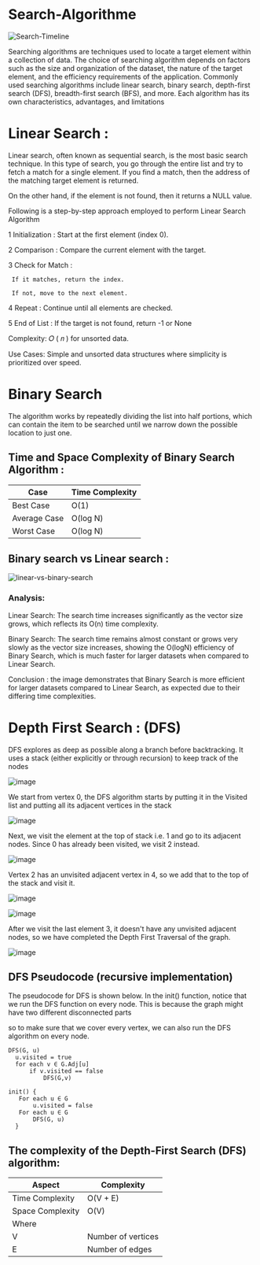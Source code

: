 # Search-Algorithme

![Search-Timeline](https://github.com/user-attachments/assets/be66175d-364b-44ee-be57-66a52df6eec5)



Searching algorithms are techniques used to locate a target element within a collection of data. 
The choice of searching algorithm depends on factors such as the size and organization of the dataset, the nature of the target element,
and the efficiency requirements of the application.
Commonly used searching algorithms include linear search, binary search, depth-first search (DFS), breadth-first search (BFS), and more. Each algorithm has its own characteristics, advantages, and limitations



# Linear Search  : 

Linear search, often known as sequential search, is the most basic search technique. 
In this type of search, you go through the entire list and try to fetch a match for a single element. 
If you find a match, then the address of the matching target element is returned. 

On the other hand, if the element is not found, then it returns a NULL value. 

Following is a step-by-step approach employed to perform Linear Search Algorithm
 
 1 Initialization : Start at the first element (index 0).

2 Comparison : Compare the current element with the target.

3 Check for Match :

     If it matches, return the index.
   
     If not, move to the next element.
   
4 Repeat : Continue until all elements are checked.

5 End of List : If the target is not found, return -1 or None


Complexity: 
𝑂
(
𝑛
)
for unsorted data.

Use Cases: Simple and unsorted data structures where simplicity is prioritized over speed.

# Binary Search

The algorithm works by repeatedly dividing the list into half portions, which can contain the item to be searched until we narrow down the possible location to just one.

## Time and Space Complexity of Binary Search Algorithm : 

| Case         | Time Complexity |
|--------------|----------------|
| Best Case    | O(1)           |
| Average Case | O(log N)       |
| Worst Case   | O(log N)       |

## Binary search vs Linear search : 

![linear-vs-binary-search](https://github.com/user-attachments/assets/78ad0758-04b3-4871-8e9b-317707aa90d8)


### Analysis:

Linear Search: The search time increases significantly as the vector size grows, which reflects its 
O(n) time complexity.

Binary Search: The search time remains almost constant or grows very slowly as the vector size increases, showing the 
O(logN) efficiency of Binary Search, which is much faster for larger datasets when compared to Linear Search.

Conclusion : the image demonstrates that Binary Search is more efficient for larger datasets compared to Linear Search, as expected due to their differing time complexities.


# Depth First Search : (DFS) 

DFS explores as deep as possible along a branch before backtracking. It uses a stack (either explicitly or through recursion) to keep track of the nodes

![image](https://github.com/user-attachments/assets/c8a8f3e6-725d-4f91-922d-dd314f8b9f7a)

We start from vertex 0, the DFS algorithm starts by putting it in the Visited list and putting all its adjacent vertices in the stack

![image](https://github.com/user-attachments/assets/7ee5b3f6-b10a-4838-9fce-c432888aea10)


Next, we visit the element at the top of stack i.e. 1 and go to its adjacent nodes. Since 0 has already been visited, we visit 2 instead.

![image](https://github.com/user-attachments/assets/45cdfac4-7bf3-43d0-bab7-f2e8582763c5)


Vertex 2 has an unvisited adjacent vertex in 4, so we add that to the top of the stack and visit it.


![image](https://github.com/user-attachments/assets/11b6b693-4ac5-49a5-bf41-42580db3d37e)

![image](https://github.com/user-attachments/assets/5c57da3e-a7d5-47a3-8d19-85b8302cc26b)

After we visit the last element 3, it doesn't have any unvisited adjacent nodes, so we have completed the Depth First Traversal of the graph.

![image](https://github.com/user-attachments/assets/b2d4c415-edf9-48fe-aae5-36a132aed192)


## DFS Pseudocode (recursive implementation)

The pseudocode for DFS is shown below. In the init() function, notice that we run the DFS function on every node. This is because the graph might have two different disconnected parts 

so to make sure that we cover every vertex, we can also run the DFS algorithm on every node.

    DFS(G, u)
      u.visited = true
      for each v ∈ G.Adj[u]
          if v.visited == false
              DFS(G,v)
     
    init() {
       For each u ∈ G
           u.visited = false
       For each u ∈ G
           DFS(G, u)
      }

## The complexity of the Depth-First Search (DFS) algorithm:

| Aspect             | Complexity            |
|--------------------|-----------------------|
| Time Complexity    | O(V + E)              |
| Space Complexity   | O(V)                  |
| Where              |                       |
| V                  | Number of vertices    |
| E                  | Number of edges       |



